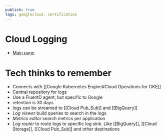 ```yaml
---
publish: true
tags: googlecloud, certification
---
```


# Cloud Logging

- [Main page](https://cloud.google.com/logging/)


# Tech thinks to remember
- Connects with [[Google Kubernetes Engine#Cloud Operations for GKE]]
- Central repository for logs
-  Use a FluentD agent, but specific to Google
-  retention is 30 days
-  logs can be streamed to [[Cloud Pub_Sub]] and [[BigQuery]]
-  *Log viewer* build queries to search in the logs
-  *Metrics editor* search metrics per application
-  *Log router* to route logs to specific log sink. Like [[BigQuery]], [[Cloud Storage]], [[Cloud Pub_Sub]] and other destinations
